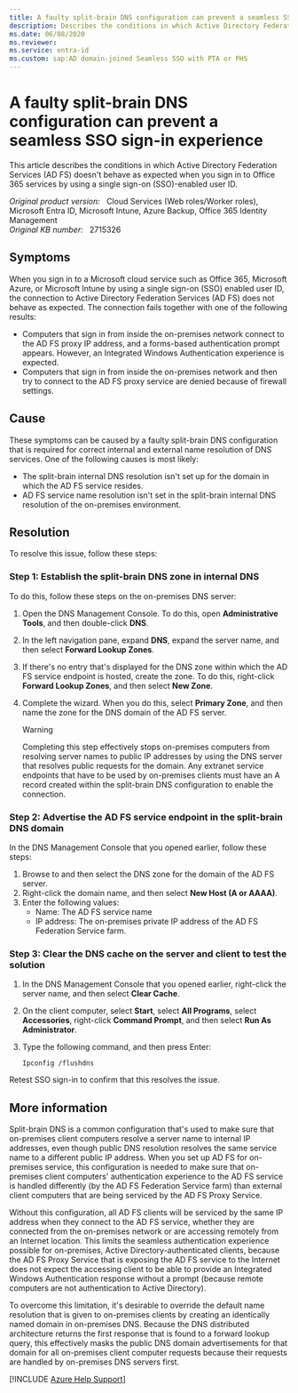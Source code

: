 ```yaml
---
title: A faulty split-brain DNS configuration can prevent a seamless SSO sign-in experience
description: Describes the conditions in which Active Directory Federation Services (AD FS) doesn't behave as expected when you sign in to Office 365 services by using a single sign-on (SSO)-enabled user ID. Provides a resolution.
ms.date: 06/08/2020
ms.reviewer: 
ms.service: entra-id
ms.custom: sap:AD domain-joined Seamless SSO with PTA or PHS
---
```

# A faulty split-brain DNS configuration can prevent a seamless SSO sign-in experience

This article describes the conditions in which Active Directory Federation Services (AD FS) doesn't behave as expected when you sign in to Office 365 services by using a single sign-on (SSO)-enabled user ID.

_Original product version:_ &nbsp; Cloud Services (Web roles/Worker roles), Microsoft Entra ID, Microsoft Intune, Azure Backup, Office 365 Identity Management  
_Original KB number:_ &nbsp; 2715326

## Symptoms

When you sign in to a Microsoft cloud service such as Office 365, Microsoft Azure, or Microsoft Intune by using a single sign-on (SSO) enabled user ID, the connection to Active Directory Federation Services (AD FS) does not behave as expected. The connection fails together with one of the following results:

- Computers that sign in from inside the on-premises network connect to the AD FS proxy IP address, and a forms-based authentication prompt appears. However, an Integrated Windows Authentication experience is expected.
- Computers that sign in from inside the on-premises network and then try to connect to the AD FS proxy service are denied because of firewall settings.

## Cause

These symptoms can be caused by a faulty split-brain DNS configuration that is required for correct internal and external name resolution of DNS services. One of the following causes is most likely:

- The split-brain internal DNS resolution isn't set up for the domain in which the AD FS service resides.
- AD FS service name resolution isn't set in the split-brain internal DNS resolution of the on-premises environment.

## Resolution

To resolve this issue, follow these steps:

### Step 1: Establish the split-brain DNS zone in internal DNS

To do this, follow these steps on the on-premises DNS server:

1. Open the DNS Management Console. To do this, open **Administrative Tools**, and then double-click **DNS**.
2. In the left navigation pane, expand **DNS**, expand the server name, and then select **Forward Lookup Zones**.
3. If there's no entry that's displayed for the DNS zone within which the AD FS service endpoint is hosted, create the zone. To do this, right-click **Forward Lookup Zones**, and then select **New Zone**.
4. Complete the wizard. When you do this, select **Primary Zone**, and then name the zone for the DNS domain of the AD FS server.

    > [!WARNING]
    > Completing this step effectively stops on-premises computers from resolving server names to public IP addresses by using the DNS server that resolves public requests for the domain. Any extranet service endpoints that have to be used by on-premises clients must have an A record created within the split-brain DNS configuration to enable the connection.

### Step 2: Advertise the AD FS service endpoint in the split-brain DNS domain

In the DNS Management Console that you opened earlier, follow these steps:

1. Browse to and then select the DNS zone for the domain of the AD FS server.
2. Right-click the domain name, and then select **New Host (A or AAAA)**.
3. Enter the following values:
   - Name: The AD FS service name
   - IP address: The on-premises private IP address of the AD FS Federation Service farm.

### Step 3: Clear the DNS cache on the server and client to test the solution

1. In the DNS Management Console that you opened earlier, right-click the server name, and then select **Clear Cache**.
2. On the client computer, select **Start**, select **All Programs**, select **Accessories**, right-click **Command Prompt**, and then select **Run As Administrator**.
3. Type the following command, and then press Enter:

    ```console
    Ipconfig /flushdns
    ```

Retest SSO sign-in to confirm that this resolves the issue.

## More information

Split-brain DNS is a common configuration that's used to make sure that on-premises client computers resolve a server name to internal IP addresses, even though public DNS resolution resolves the same service name to a different public IP address. When you set up AD FS for on-premises service, this configuration is needed to make sure that on-premises client computers' authentication experience to the AD FS service is handled differently (by the AD FS Federation Service farm) than external client computers that are being serviced by the AD FS Proxy Service.

Without this configuration, all AD FS clients will be serviced by the same IP address when they connect to the AD FS service, whether they are connected from the on-premises network or are accessing remotely from an Internet location. This limits the seamless authentication experience possible for on-premises, Active Directory-authenticated clients, because the AD FS Proxy Service that is exposing the AD FS service to the Internet does not expect the accessing client to be able to provide an Integrated Windows Authentication response without a prompt (because remote computers are not authentication to Active Directory).

To overcome this limitation, it's desirable to override the default name resolution that is given to on-premises clients by creating an identically named domain in on-premises DNS. Because the DNS distributed architecture returns the first response that is found to a forward lookup query, this effectively masks the public DNS domain advertisements for that domain for all on-premises client computer requests because their requests are handled by on-premises DNS servers first.

[!INCLUDE [Azure Help Support](../../../../includes/azure-help-support.md)]
